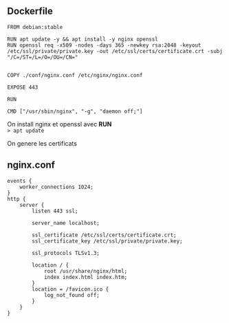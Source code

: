 
## Dockerfile

	FROM debian:stable

	RUN apt update -y && apt install -y nginx openssl
	RUN openssl req -x509 -nodes -days 365 -newkey rsa:2048 -keyout /etc/ssl/private/private.key -out /etc/ssl/certs/certificate.crt -subj "/C=/ST=/L=/O=/OU=/CN="


	COPY ./conf/nginx.conf /etc/nginx/nginx.conf

	EXPOSE 443

	RUN 

	CMD ["/usr/sbin/nginx", "-g", "daemon off;"]

On install nginx et openssl avec **RUN**<br>
`> apt update`

On genere les certificats 

## nginx.conf

	events {
		worker_connections 1024;
	}
	http {
		server {
			listen 443 ssl;

			server_name localhost;

			ssl_certificate /etc/ssl/certs/certificate.crt;
			ssl_certificate_key /etc/ssl/private/private.key;

			ssl_protocols TLSv1.3;

			location / {
				root /usr/share/nginx/html;
				index index.html index.htm;
			}
			location = /favicon.ico {
				log_not_found off;
			}
		}
	}
